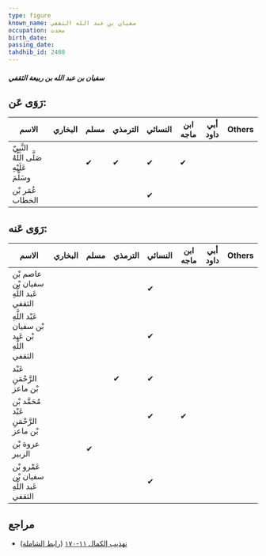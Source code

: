```yaml
---
type: figure
known_name: سفيان بن عبد الله الثقفي
occupation: محدث
birth_date:
passing_date:
tahdhib_id: 2408
---
```

##### سفيان بن عبد الله بن ربيعة الثقفي

## رَوَى عَن:
| الاسم                                      | البخاري | مسلم | الترمذي | النسائي | ابن ماجه | أبي داود | Others |
| ------------------------------------------ | ------- | ---- | ------- | ------- | -------- | -------- | ------ |
| النَّبِيّ صَلَّى اللَّهُ عَلَيْهِ وسَلَّمَ |         | ✔    | ✔       | ✔       | ✔        |          |        |
| عُمَر بْن الخطاب                           |         |      |         | ✔       |          |          |        |
## رَوَى عَنه:
| الاسم                                           | البخاري | مسلم | الترمذي | النسائي | ابن ماجه | أبي داود | Others |
| ----------------------------------------------- | ------- | ---- | ------- | ------- | -------- | -------- | ------ |
| عاصم بْن سفيان بْن عَبد اللَّهِ الثقفي          |         |      |         | ✔       |          |          |        |
| عَبْد اللَّهِ بْن سفيان بْن عَبد اللَّهِ الثقفي |         |      |         | ✔       |          |          |        |
| عَبْد الرَّحْمَنِ بْن ماعز                      |         |      | ✔       | ✔       |          |          |        |
| مُحَمَّد بْن عَبْد الرَّحْمَنِ بْن ماعز         |         |      |         | ✔       | ✔        |          |        |
| عروة بْن الزبير                                 |         | ✔    |         |         |          |          |        |
| عَمْرو بْن سفيان بْن عَبد اللَّهِ الثقفي        |         |      |         | ✔       |          |          |        |
## مراجع
- [تهذيب الكمال ١١-١٧٠](obsidian://open?vault=Tahdhib-al-Kamal&file=Figures/٢٤٠٨-سفيان%20بن%20عبد%20الله%20بن%20ربيعة%20الثقفي) ([رابط الشاملة](https://shamela.ws/book/3722/5490))